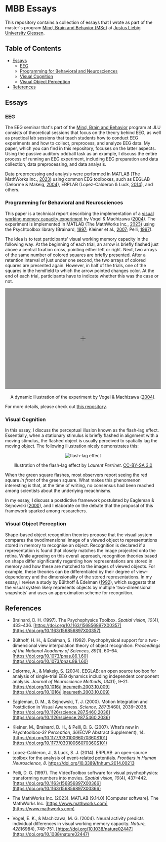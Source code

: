 # MBB Essays

This repository contains a collection of essays that I wrote as part of the master's program [Mind, Brain and Behavior (MSc)](https://www.uni-giessen.de/de/studium/studienangebot/master/mbb) at [Justus Liebig University Giessen](https://www.uni-giessen.de/jlyou/en/index.html).

## Table of Contents

- [Essays](#essays)
    + [EEG](#eeg)
    + [Programming for Behavioral and Neurosciences](#programming-for-behavioral-and-neurosciences)
    + [Visual Cognition](#visual-cognition)
    + [Visual Object Perception](#visual-object-perception)
- [References](#references)

## Essays

### EEG

The EEG seminar that's part of the [Mind, Brain and Behavior](https://www.uni-giessen.de/de/studium/studienangebot/master/mbb) program at JLU consists of theoretical sessions that focus on the theory behind EEG, as well as practical lab sessions that teach students how to conduct EEG experiments and how to collect, preprocess, and analyze EEG data. My paper, which you can find in this repository, focuses on the latter aspects. Using the passive auditory oddball task as an example, I discuss the entire process of running an EEG experiment, including EEG preparation and data collection, data preprocessing, and data analysis.

Data preprocessing and analysis were performed in MATLAB (The MathWorks Inc., [2023](#matlab)) using common EEG toolboxes, such as EEGLAB (Delorme & Makeig, [2004](#eeglab)), ERPLAB (Lopez-Calderon & Luck, [2014](#erplab)), and others.

### Programming for Behavioral and Neurosciences

This paper is a technical report describing the implementation of a [visual working memory capacity experiment](https://github.com/mrvnthss/visual-working-memory-capacity) by Vogel & Machizawa ([2004](#vogel-machizawa)). The experiment is implemented in MATLAB (The MathWorks Inc., [2023](#matlab)) using the Psychtoolbox library (Brainard, [1997](#brainard-ptb); Kleiner et al., [2007](#kleiner-ptb); Pelli, [1997](#pelli-ptb)).

The idea is to test participants' visual working memory capacity in the following way: At the beginning of each trial, an arrow is briefly flashed just above a central fixation cross, pointing either left or right. Next, two arrays of the same number of colored squares are briefly presented. After a retention interval of just under one second, the two arrays of colored squares are presented again. However, in half of the trials, one of the squares in the hemifield to which the arrow pointed changes color. At the end of each trial, participants have to indicate whether this was the case or not. 

<div align="center">
    <img src="https://github.com/mrvnthss/visual-working-memory-capacity/blob/main/figures/experiment-demo.gif?raw=true" alt="trial-structure" width="600">
    <p>A dynamic illustration of the experiment by Vogel & Machizawa (<a href="#vogel-machizawa">2004</a>).</p>
</div>

For more details, please check out [this repository](https://github.com/mrvnthss/visual-working-memory-capacity).

### Visual Cognition

In this essay, I discuss the perceptual illusion known as the flash-lag effect. Essentially, when a stationary stimulus is briefly flashed in alignment with a moving stimulus, the flashed object is usually perceived to spatially lag the moving object. The following illustration nicely demonstrates this:

<div align="center">
    <img src="https://upload.wikimedia.org/wikipedia/commons/6/60/Flash_lag.gif" alt="flash-lag effect" width="600">
    <p>Illustration of the flash-lag effect by <i>Laurent Perrinet</i>. <a href="https://creativecommons.org/licenses/by-sa/3.0">CC-BY-SA 3.0</a></p>
</div>

When the green square flashes, most observers report seeing the red square *in front* of the green square. What makes this phenomenon interesting is that, at the time of writing, no consensus had been reached among scientists about the underlying meachnisms.

In my essay, I discuss a postdictive framework postulated by Eagleman & Sejnowski ([2000](#eagleman)), and I elaborate on the debate that the proposal of this framework sparked among researchers.

### Visual Object Perception

Shape-based object recognition theories propose that the visual system compares the twodimensional image of a viewed object to representations stored in memory to recognise an object. Recognition is declared if a representation is found that closely matches the image projected onto the retina. While agreeing on this overall approach, recognition theories based on shape differ significantly regarding how representations are stored in memory and how these are matched to the images of viewed objects. For example, these theories can be differentiated by their degree of view-dependency and the dimensionality of the stored representations. In my essay, I review a study by Bülthoff & Edelman ([1992](#buelthoff-edelman)), which suggests that the visual system likely represents objects by multiple 'two-dimensional snapshots' and uses an approximation scheme for recognition.

## References

- <a id='brainard-ptb'></a> Brainard, D. H. (1997). The Psychophysics Toolbox. *Spatial vision, 10*(4), 433–436. [https://doi.org/10.1163/156856897X00357](https://doi.org/10.1163/156856897X00357)

- <a id='buelthoff-edelman'></a> Bülthoff, H. H., & Edelman, S. (1992). Psychophysical support for a two-dimensional view interpolation theory of object recognition. *Proceedings of the National Academy of Sciences, 89*(1), 60–64. [https://doi.org/10.1073/pnas.89.1.60](https://doi.org/10.1073/pnas.89.1.60)

- <a id='eeglab'></a> Delorme, A., & Makeig, S. (2004). EEGLAB: an open source toolbox for analysis of single-trial EEG dynamics including independent component analysis. *Journal of Neuroscience Methods, 134*(1), 9–21. [https://doi.org/10.1016/j.jneumeth.2003.10.009](https://doi.org/10.1016/j.jneumeth.2003.10.009)

- <a id='eagleman'></a> Eagleman, D. M., & Sejnowski, T. J. (2000). Motion Integration and Postdiction in Visual Awareness. *Science, 287*(5460), 2036–2038. [https://doi.org/10.1126/science.287.5460.2036](https://doi.org/10.1126/science.287.5460.2036)

- <a id='kleiner-ptb'></a> Kleiner, M., Brainard, D. H., & Pelli, D. G. (2007). What’s new in Psychtoolbox-3? *Perception, 36*(ECVP Abstract Supplement), 14. [https://doi.org/10.1177/03010066070360S101](https://doi.org/10.1177/03010066070360S101)

- <a id='erplab'></a> Lopez-Calderon, J., & Luck, S. J. (2014). ERPLAB: an open-source toolbox for the analysis of event-related potentials. *Frontiers in Human Neuroscience, 8*. https://doi.org/10.3389/fnhum.2014.00213

- <a id='pelli-ptb'></a> Pelli, D. G. (1997). The VideoToolbox software for visual psychophysics: transforming numbers into movies. *Spatial vision, 10*(4), 437–442. [https://doi.org/10.1163/156856897X00366](https://doi.org/10.1163/156856897X00366)

- <a id='matlab'></a> The MathWorks Inc. (2023). MATLAB (9.14.0) [Computer software]. The MathWorks Inc. [https://www.mathworks.com](https://www.mathworks.com)

- <a id='vogel-machizawa'></a> Vogel, E. K., & Machizawa, M. G. (2004). Neural activity predicts individual differences in visual working memory capacity. *Nature, 428*(6984), 748–751. [https://doi.org/10.1038/nature02447](https://doi.org/10.1038/nature02447)